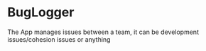 # BugLogger
The App manages issues between a team, it can be development issues/cohesion issues or anything
